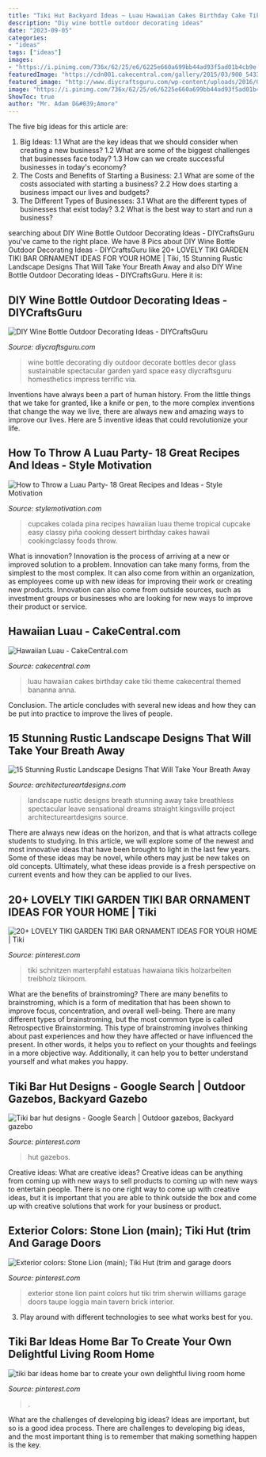 ```yaml
---
title: "Tiki Hut Backyard Ideas ~ Luau Hawaiian Cakes Birthday Cake Tiki Theme Cakecentral Themed Bananna Anna"
description: "Diy wine bottle outdoor decorating ideas"
date: "2023-09-05"
categories:
- "ideas"
tags: ["ideas"]
images:
- "https://i.pinimg.com/736x/62/25/e6/6225e660a699bb44ad93f5ad01b4cb9e.jpg"
featuredImage: "https://cdn001.cakecentral.com/gallery/2015/03/900_543373plli_hawaiian-luau.jpg"
featured_image: "http://www.diycraftsguru.com/wp-content/uploads/2016/08/17-Bottle-Outdoor-Decorating-Ideas.jpg"
image: "https://i.pinimg.com/736x/62/25/e6/6225e660a699bb44ad93f5ad01b4cb9e.jpg"
ShowToc: true
author: "Mr. Adam D&#039;Amore"
---
```



The five big ideas for this article are:
1. Big Ideas: 
1.1 What are the key ideas that we should consider when creating a new business? 
1.2 What are some of the biggest challenges that businesses face today? 
1.3 How can we create successful businesses in today's economy? 
2. The Costs and Benefits of Starting a Business: 
2.1 What are some of the costs associated with starting a business? 
2.2 How does starting a business impact our lives and budgets? 
3. The Different Types of Businesses: 
3.1 What are the different types of businesses that exist today? 
3.2 What is the best way to start and run a business?

	

		
searching about DIY Wine Bottle Outdoor Decorating Ideas - DIYCraftsGuru you've came to the right place. We have 8 Pics about DIY Wine Bottle Outdoor Decorating Ideas - DIYCraftsGuru like 20+ LOVELY TIKI GARDEN TIKI BAR ORNAMENT IDEAS FOR YOUR HOME | Tiki, 15 Stunning Rustic Landscape Designs That Will Take Your Breath Away and also DIY Wine Bottle Outdoor Decorating Ideas - DIYCraftsGuru. Here it is:
		
    
## DIY Wine Bottle Outdoor Decorating Ideas - DIYCraftsGuru

<img loading=lazy src="http://www.diycraftsguru.com/wp-content/uploads/2016/08/17-Bottle-Outdoor-Decorating-Ideas.jpg" onerror="this.onerror=null;this.src='https://tse3.mm.bing.net/th?id=OIP.V4KSW-mGleRfZXv9r4PMEwHaLH&amp;pid=15.1';" alt="DIY Wine Bottle Outdoor Decorating Ideas - DIYCraftsGuru">

_Source: diycraftsguru.com_

>wine bottle decorating diy outdoor decorate bottles decor glass sustainable spectacular garden yard space easy diycraftsguru homesthetics impress terrific via. 

	

Inventions have always been a part of human history. From the little things that we take for granted, like a knife or pen, to the more complex inventions that change the way we live, there are always new and amazing ways to improve our lives. Here are 5 inventive ideas that could revolutionize your life.

    
## How To Throw A Luau Party- 18 Great Recipes And Ideas - Style Motivation

<img loading=lazy src="https://www.nobiggie.net/wp-content/uploads/2018/02/Pina-Colada-Cupcakes-25-Hawaiian-Party-Foods.jpg" onerror="this.onerror=null;this.src='https://tse2.mm.bing.net/th?id=OIP.LjBu1DHDKlFP8cCkgGdSiAHaLH&amp;pid=15.1';" alt="How to Throw a Luau Party- 18 Great Recipes and Ideas - Style Motivation">

_Source: stylemotivation.com_

>cupcakes colada pina recipes hawaiian luau theme tropical cupcake easy classy piña cooking dessert birthday cakes hawaii cookingclassy foods throw. 

	

What is innovation?
Innovation is the process of arriving at a new or improved solution to a problem. Innovation can take many forms, from the simplest to the most complex. It can also come from within an organization, as employees come up with new ideas for improving their work or creating new products. Innovation can also come from outside sources, such as investment groups or businesses who are looking for new ways to improve their product or service.

    
## Hawaiian Luau - CakeCentral.com

<img loading=lazy src="https://cdn001.cakecentral.com/gallery/2015/03/900_543373plli_hawaiian-luau.jpg" onerror="this.onerror=null;this.src='https://tse3.mm.bing.net/th?id=OIP.CVyo0_T4DfsCUJ3Dso1jRwHaJ4&amp;pid=15.1';" alt="Hawaiian Luau - CakeCentral.com">

_Source: cakecentral.com_

>luau hawaiian cakes birthday cake tiki theme cakecentral themed bananna anna. 

	

Conclusion.
The article concludes with several new ideas and how they can be put into practice to improve the lives of people.

    
## 15 Stunning Rustic Landscape Designs That Will Take Your Breath Away

<img loading=lazy src="https://www.architectureartdesigns.com/wp-content/uploads/2016/10/15-Stunning-Rustic-Landscape-Designs-That-Will-Take-Your-Breath-Away-15.jpg" onerror="this.onerror=null;this.src='https://tse1.mm.bing.net/th?id=OIP.9928-QU1fTvkCWspVxPQEwHaLH&amp;pid=15.1';" alt="15 Stunning Rustic Landscape Designs That Will Take Your Breath Away">

_Source: architectureartdesigns.com_

>landscape rustic designs breath stunning away take breathless spectacular leave sensational dreams straight kingsville project architectureartdesigns source. 

	

There are always new ideas on the horizon, and that is what attracts college students to studying. In this article, we will explore some of the newest and most innovative ideas that have been brought to light in the last few years. Some of these ideas may be novel, while others may just be new takes on old concepts. Ultimately, what these ideas provide is a fresh perspective on current events and how they can be applied to our lives.

    
## 20+ LOVELY TIKI GARDEN TIKI BAR ORNAMENT IDEAS FOR YOUR HOME | Tiki

<img loading=lazy src="https://i.pinimg.com/736x/85/aa/ad/85aaad4f0db7d3c73a633d92ea09656c.jpg" onerror="this.onerror=null;this.src='https://tse2.mm.bing.net/th?id=OIP.i71ssGsSgmuns1blIJiBSQHaJ3&amp;pid=15.1';" alt="20+ LOVELY TIKI GARDEN TIKI BAR ORNAMENT IDEAS FOR YOUR HOME | Tiki">

_Source: pinterest.com_

>tiki schnitzen marterpfahl estatuas hawaiana tikis holzarbeiten treibholz tikiroom. 

	

What are the benefits of brainstroming?
There are many benefits to brainstroming, which is a form of meditation that has been shown to improve focus, concentration, and overall well-being. There are many different types of brainstroming, but the most common type is called Retrospective Brainstorming. This type of brainstroming involves thinking about past experiences and how they have affected or have influenced the present. In other words, it helps you to reflect on your thoughts and feelings in a more objective way. Additionally, it can help you to better understand yourself and what makes you happy.

    
## Tiki Bar Hut Designs - Google Search | Outdoor Gazebos, Backyard Gazebo

<img loading=lazy src="https://i.pinimg.com/736x/62/25/e6/6225e660a699bb44ad93f5ad01b4cb9e.jpg" onerror="this.onerror=null;this.src='https://tse4.mm.bing.net/th?id=OIP.dJT5QZu7g-jOhYwmL-ySWQHaFj&amp;pid=15.1';" alt="Tiki bar hut designs - Google Search | Outdoor gazebos, Backyard gazebo">

_Source: pinterest.com_

>hut gazebos. 

	

Creative ideas: What are creative ideas?
Creative ideas can be anything from coming up with new ways to sell products to coming up with new ways to entertain people. There is no one right way to come up with creative ideas, but it is important that you are able to think outside the box and come up with creative solutions that work for your business or product.

    
## Exterior Colors: Stone Lion (main); Tiki Hut (trim And Garage Doors

<img loading=lazy src="https://i.pinimg.com/736x/61/ac/e7/61ace71b50581076d95a4bb2d1ef8af7--exterior-colors-exterior-paint.jpg" onerror="this.onerror=null;this.src='https://tse3.mm.bing.net/th?id=OIP._IIef1XoSq6dJtzQ68j2lgHaJ3&amp;pid=15.1';" alt="Exterior colors: Stone Lion (main); Tiki Hut (trim and garage doors">

_Source: pinterest.com_

>exterior stone lion paint colors hut tiki trim sherwin williams garage doors taupe loggia main tavern brick interior. 

	

3. Play around with different technologies to see what works best for you. 

    
## Tiki Bar Ideas Home Bar To Create Your Own Delightful Living Room Home

<img loading=lazy src="https://i.pinimg.com/736x/12/2c/e2/122ce2b4e77700bb80cb75d9d7ac5988.jpg" onerror="this.onerror=null;this.src='https://tse1.mm.bing.net/th?id=OIP.Lxi6xQX97wqpJXRXbAYlDQHaHa&amp;pid=15.1';" alt="tiki bar ideas home bar to create your own delightful living room home">

_Source: pinterest.com_

>. 

	

What are the challenges of developing big ideas?
Ideas are important, but so is a good idea process. There are challenges to developing big ideas, and the most important thing is to remember that making something happen is the key.


